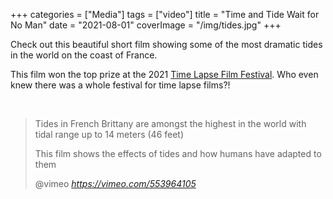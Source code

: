 +++
categories = ["Media"]
tags = ["video"]
title = "Time and Tide Wait for No Man"
date = "2021-08-01"
coverImage = "/img/tides.jpg"
+++

Check out this beautiful short film showing some of the most dramatic tides in the world on the coast of France.

<!--more-->

This film won the top prize at the 2021 [Time Lapse Film Festival](timelapsefilmfestival.com/). Who even knew there was a whole festival for time lapse films?!

<br>

<blockquote class="quoteback" darkmode="" data-title="Tidal%20Range" data-author="@vimeo" cite="https://vimeo.com/553964105">
                      <p>Tides in French Brittany are amongst the highest in the world with tidal range up to 14 meters (46 feet)</p>
<p>This film shows the effects of tides and how  humans have adapted to them</p>
                      <footer>@vimeo <cite><a href="https://vimeo.com/553964105">https://vimeo.com/553964105</a></cite></footer>
                      </blockquote>
                      <script note="" src="https://cdn.jsdelivr.net/gh/Blogger-Peer-Review/quotebacks@1/quoteback.js"></script>
